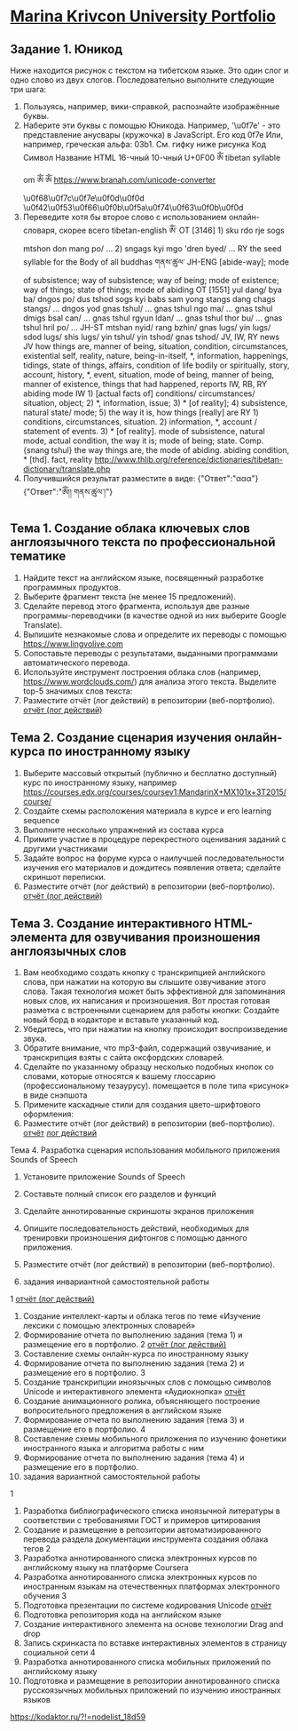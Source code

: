 # [Marina Krivcon University Portfolio](https://meao.github.io/university-portfolio/)

## Задание 1. Юникод
Ниже находится рисунок с текстом на тибетском языке. Это один слог и одно слово из двух слогов. Последовательно выполните следующие три шага:
1. Пользуясь, например, вики-справкой, распознайте изображённые буквы.
2. Наберите эти буквы с помощью Юникода.
Например,  '\u0f7e' - это представление анусвары (кружочка) в JavaScript. Его код 0f7e
Или, например, греческая альфа: 03b1. См. гифку ниже рисунка 
Код	Символ	Название	HTML 16-чный	10-чный
U+0F00	ༀ	tibetan syllable om	&#xF00;	&#3840;
https://www.branah.com/unicode-converter
\u0f68\u0f7c\u0f7e\u0f0d\u0f0d 
\u0f42\u0f53\u0f66\u0f0b\u0f5a\u0f74\u0f63\u0f0b\u0f0d
3. Переведите хотя бы второе слово с использованием онлайн-словаря, скорее всего tibetan-english
ཨོཾ་	OT	[3146] 1) sku rdo rje sogs mtshon don mang po/ ... 2) sngags kyi mgo 'dren byed/ ...
RY	the seed syllable for the Body of all buddhas
གནས་ཚུལ་	JH-ENG	[abide-way]; mode of subsistence; way of subsistence; way of being; mode of existence; way of things; state of things; mode of abiding
OT	[1551] yul dang/ bya ba/ dngos po/ dus tshod sogs kyi babs sam yong stangs dang chags stangs/ ... dngos yod gnas tshul/ ... gnas tshul ngo ma/ ... gnas tshul dmigs bsal can/ ... gnas tshul rgyun ldan/ ... gnas tshul thor bu/ ... gnas tshul hril po/ ...
JH-ST	mtshan nyid/ rang bzhin/ gnas lugs/ yin lugs/ sdod lugs/ shis lugs/ yin tshul/ yin tshod/ gnas tshod/
JV, IW, RY	news
JV	how things are, manner of being, situation, condition, circumstances, existential self, reality, nature, being-in-itself, *, information, happenings, tidings, state of things, affairs, condition of life bodily or spiritually, story, account, history, *, event, situation, mode of being, manner of being, manner of existence, things that had happened, reports
IW, RB, RY	abiding mode
IW	1) [actual facts of] conditions/ circumstances/ situation, object; 2) *, information, issue; 3) * [of reality]; 4) subsistence, natural state/ mode; 5) the way it is, how things [really] are
RY	1) conditions, circumstances, situation. 2) information, *, account / statement of events. 3) * [of reality]. mode of subsistence, natural mode, actual condition, the way it is; mode of being; state. Comp. {snang tshul} the way things are, the mode of abiding. abiding condition, * [thd]. fact, reality http://www.thlib.org/reference/dictionaries/tibetan-dictionary/translate.php
4. Получившийся результат разместите в виде:
{"Ответ":"ααα"} 
{"Ответ":"ཨོཾ།། 
གནས་ཚུལ་།"} 

## Тема 1. Создание облака ключевых слов англоязычного текста по профессиональной тематике
1. Найдите текст на английском языке, посвященный разработке программных продуктов.
2. Выберите фрагмент текста (не менее 15 предложений).
3. Сделайте перевод этого фрагмента, используя две разные программы-переводчики (в качестве одной из них выберите Google Translate).
4. Выпишите незнакомые слова и определите их переводы с помощью https://www.lingvolive.com 
5. Сопоставьте переводы с результатами, выданными программами автоматического перевода.
6. Используйте инструмент построения облака слов (например, https://www.wordclouds.com/) для анализа этого текста. Выделите top-5 значимых слов текста:
7. Разместите отчёт (лог действий) в репозитории (веб-портфолио).
[отчёт (лог действий)](https://docs.google.com/document/d/1oePFJbq_rDQ6wZ3F59JbKnNqLU2QyjgjdIrKCbFYgOA/edit?usp=sharing)

## Тема 2. Создание сценария изучения онлайн-курса по иностранному языку
1. Выберите массовый открытый (публично и бесплатно доступный) курс по иностранному языку, например https://courses.edx.org/courses/coursev1:MandarinX+MX101x+3T2015/course/
2. Создайте схемы расположения материала в курсе и его learning sequence
3. Выполните несколько упражнений из состава курса
4. Примите участие в процедуре перекрестного оценивания заданий с другими участниками
5. Задайте вопрос на форуме курса о наилучшей последовательности изучения его материалов и дождитесь появления ответа; сделайте скриншот переписки.
6. Разместите отчёт (лог действий) в репозитории (веб-портфолио).
[отчёт (лог действий)](https://docs.google.com/document/d/1a5aTdBYhpP-ZuurGnn-io1bVRqx18g7T5JgULkRaOBk/edit?usp=sharing)

## Тема 3. Создание интерактивного HTML-элемента для озвучивания произношения англоязычных слов
1. Вам необходимо создать кнопку с транскрипцией английского слова, при нажатии на которую вы слышите озвучивание этого слова. Такая технология может быть эффективной для запоминания новых слов, их написания и произношения. Вот простая готовая разметка с встроенными сценарием для работы кнопки: Создайте новый борд в кодакторе и вставьте указанный код.
2. Убедитесь, что при нажатии на кнопку происходит воспроизведение звука.
3. Обратите внимание, что mp3-файл, содержащий озвучивание, и транскрипция взяты с сайта оксфордских словарей.
4. Сделайте по указанному образцу несколько подобных кнопок со словами, которые относятся к вашему глоссарию (профессиональному тезаурусу). помещается в поле типа «рисунок» в виде снэпшота
5. Примените каскадные стили для создания цвето-шрифтового оформления:
6. Разместите отчёт (лог действий) в репозитории (веб-портфолио). 
[отчёт](https://kodaktor.ru/audiobutton_12ae8)
[лог действий](https://github.com/Meao/university-portfolio/blob/master/web/audiobuttonoxford.png)

Тема 4. Разработка сценария использования мобильного приложения Sounds of Speech
1. Установите приложение Sounds of Speech
2. Составьте полный список его разделов и функций
3. Сделайте аннотированные скриншоты экранов приложения
4. Опишите последовательность действий, необходимых для тренировки произношения дифтонгов с помощью данного приложения.
5. Разместите отчёт (лог действий) в репозитории (веб-портфолио).

2.  задания  инвариантной самостоятельной работы

1 [отчёт (лог действий)](https://docs.google.com/document/d/1oePFJbq_rDQ6wZ3F59JbKnNqLU2QyjgjdIrKCbFYgOA/edit?usp=sharing)
1. Создание интеллект-карты и облака тегов по теме «Изучение лексики с помощью электронных словарей»
2. Формирование отчета по выполнению задания (тема 1) и размещение его в портфолио.
2 [отчёт (лог действий)](https://docs.google.com/document/d/1a5aTdBYhpP-ZuurGnn-io1bVRqx18g7T5JgULkRaOBk/edit?usp=sharing)
1. Составление схемы онлайн-курса по иностранному языку
2. Формирование отчета по выполнению задания (тема 2) и размещение его в портфолио.
3
1. Создание транскрипции иноязычных слов с помощью символов Unicode и интерактивного элемента «Аудиокнопка» [отчёт](https://kodaktor.ru/audiobutton_12ae8)
2. Создание анимационного ролика, объясняющего построение вопросительного предложения в английском языке
3. Формирование отчета по выполнению задания (тема 3) и размещение его в портфолио.
4
1. Составление схемы мобильного приложения по изучению фонетики иностранного языка и алгоритма работы с ним
2. Формирование отчета по выполнению задания (тема 4) и размещение его в портфолио.
3.  задания  вариантной самостоятельной работы 

1
1. Разработка библиографического списка иноязычной литературы в соответствии с требованиями ГОСТ и примеров цитирования
2. Создание и размещение в репозитории автоматизированного перевода раздела документации инструмента создания облака тегов
2
1. Разработка аннотированного списка электронных курсов по английскому языку на платформе Coursera
2. Разработка аннотированного списка электронных курсов по иностранным языкам на отечественных платформах электронного обучения
3
1. Подготовка презентации по системе кодирования Unicode [отчёт](https://drive.google.com/file/d/1BYQRLOVKqWVSSRqXpL8exGO4Krq9CLuI/view?usp=sharing)
2. Подготовка репозитория кода на английском языке
3. Создание интерактивного элемента на основе технологии Drag and drop
4. Запись скринкаста по вставке интерактивных элементов в страницу социальной сети
4
1. Разработка аннотированного списка мобильных приложений по английскому языку
2. Подготовка и размещение в репозитории аннотированного списка русскоязычных мобильных приложений по изучению иностранных языков

https://kodaktor.ru/?!=nodelist_18d59
